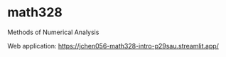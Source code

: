 # math328
Methods of Numerical Analysis

Web application: https://jchen056-math328-intro-p29sau.streamlit.app/
